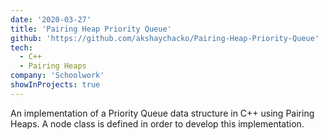 ```yaml
---
date: '2020-03-27'
title: 'Pairing Heap Priority Queue'
github: 'https://github.com/akshaychacko/Pairing-Heap-Priority-Queue'
tech:
  - C++
  - Pairing Heaps
company: 'Schoolwork'
showInProjects: true
---
```


An implementation of a Priority Queue data structure in C++ using Pairing Heaps.
A node class is defined in order to develop this implementation.

